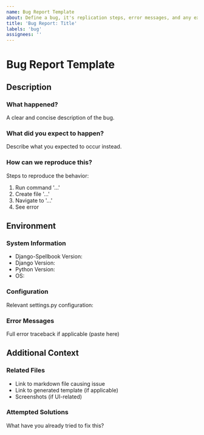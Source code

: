 ```yaml
---
name: Bug Report Template
about: Define a bug, it's replication steps, error messages, and any extra information needed.
title: 'Bug Report: Title'
labels: 'bug'
assignees: ''
---
```

# Bug Report Template

## Description
### What happened?
A clear and concise description of the bug.

### What did you expect to happen?
Describe what you expected to occur instead.

### How can we reproduce this?
Steps to reproduce the behavior:
1. Run command '...'
2. Create file '...'
3. Navigate to '...'
4. See error

## Environment
### System Information
- Django-Spellbook Version:
- Django Version:
- Python Version:
- OS:

### Configuration
Relevant settings.py configuration:

### Error Messages
Full error traceback if applicable (paste here)

## Additional Context
### Related Files
- Link to markdown file causing issue
- Link to generated template (if applicable)
- Screenshots (if UI-related)

### Attempted Solutions
What have you already tried to fix this?
